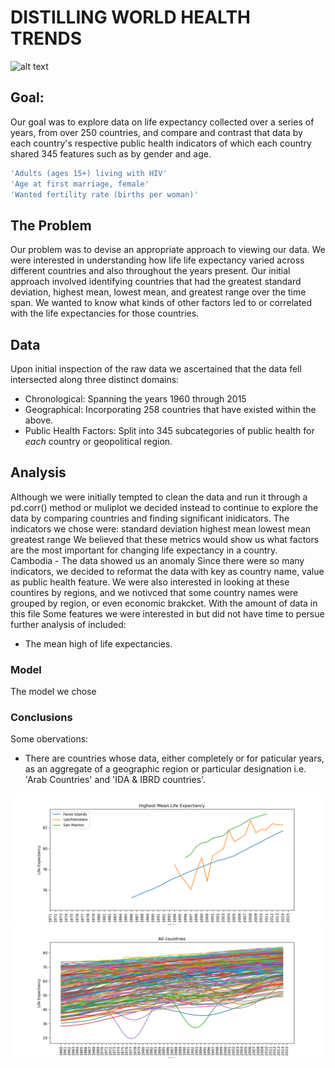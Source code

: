 # DISTILLING WORLD HEALTH TRENDS
![alt text](https://case.edu/medicine/globalhealth/sites/case.edu.cghd/files/styles/hero_one_column/public/2019-02/app-world-map.jpg?h=dabe408c&itok=xVpTbRrf)
## Goal:
Our goal was to explore data on life expectancy collected over a series of years, from over 250 countries, and compare and contrast that data by each country's respective public health indicators of which each country shared 345 features such as  by gender and age.
```bash
'Adults (ages 15+) living with HIV'
'Age at first marriage, female'
'Wanted fertility rate (births per woman)'
```
## The Problem
Our problem was to devise an appropriate approach to viewing our data. We were interested in understanding how life life expectancy varied across different countries and also throughout the years present.  Our initial approach involved identifying countries that had the greatest standard deviation, highest mean, lowest mean, and greatest range over the time span.  We wanted to know what kinds of other factors led to or correlated with the life expectancies for those countries.

## Data
Upon initial inspection of the raw data we ascertained that the data fell intersected along three distinct domains:
* Chronological: Spanning the years 1960 through 2015
* Geographical: Incorporating 258 countries that have existed within the above.
* Public Health Factors: Split into 345 subcategories of public health for _each_ country or geopolitical region.
## Analysis
Although we were initially tempted to clean the data and run it through a pd.corr() method or muliplot we decided instead to continue to explore the data by comparing countries and finding significant inidicators.  The indicators we chose were:
standard deviation 
highest mean
lowest mean
greatest range
We believed that these metrics would show us what factors are the most important for changing life expectancy in a country.  
Cambodia - The data showed us an anomaly 
Since there were so many indicators, we decided to reformat the data with key as country name, value as public health feature.
We were also interested in looking at these countires by regions, and we notivced that some country names were grouped by region, or even economic brakcket.
With the amount of data in this file 
Some features we were interested in but did not have time to persue further analysis of included:
- The mean high of life expectancies.
### Model
The model we chose 
### Conclusions
Some obervations:
- There are countries whose data, either completely or for paticular years, as an aggregate of a geographic region or particular designation i.e. 'Arab Countries' and 'IDA & IBRD countries'.

![alt text](https://raw.githubusercontent.com/qitoahc/world_health_nutrition_eda/main/images/Highest_mean.png)
![alt text](https://github.com/qitoahc/world_health_nutrition_eda/blob/main/images/All_countries.png)
